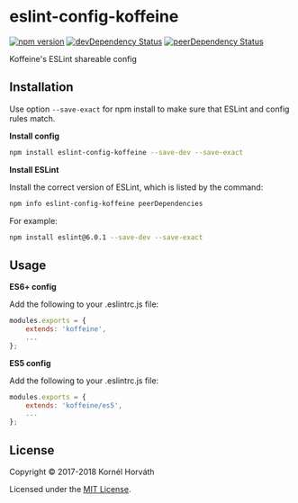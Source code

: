 # eslint-config-koffeine

[![npm version](https://img.shields.io/npm/v/eslint-config-koffeine.svg)](https://www.npmjs.com/package/eslint-config-koffeine)
[![devDependency Status](https://david-dm.org/koffeine/eslint-config-koffeine/dev-status.svg)](https://david-dm.org/koffeine/eslint-config-koffeine?type=dev)
[![peerDependency Status](https://david-dm.org/koffeine/eslint-config-koffeine/peer-status.svg)](https://david-dm.org/koffeine/eslint-config-koffeine?type=peer)

Koffeine's ESLint shareable config

## Installation

Use option `--save-exact` for npm install to make sure that ESLint and config rules match.

__Install config__

```sh
npm install eslint-config-koffeine --save-dev --save-exact
```

__Install ESLint__

Install the correct version of ESLint, which is listed by the command:

```sh
npm info eslint-config-koffeine peerDependencies
```

For example:

```sh
npm install eslint@6.0.1 --save-dev --save-exact
```

## Usage

__ES6+ config__

Add the following to your .eslintrc.js file:

```js
modules.exports = {
	extends: 'koffeine',
	...
};
```

__ES5 config__

Add the following to your .eslintrc.js file:

```js
modules.exports = {
	extends: 'koffeine/es5',
	...
};
```

## License

Copyright © 2017-2018 Kornél Horváth

Licensed under the [MIT License](https://raw.githubusercontent.com/koffeine/eslint-config-koffeine/master/LICENSE).